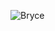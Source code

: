 ![`Bryce`](https://user-images.githubusercontent.com/64295233/135934285-9058f249-1eb8-4977-877c-d0a5ff28c124.png)
